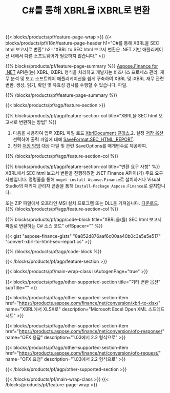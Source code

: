 ﻿---
title: C#를 통해 XBRL을 iXBRL로 변환
description: XBRL에서 SEC html 보고서 C#로의 변환을 위한 샘플 코드. 배치 XBRL 파일에 대한 API 예제 코드를 사용하여 .NET 기반 애플리케이션 내에서 SEC html 보고서 변환으로 변환합니다. 
url: /ko/net/conversion/xbrl-to-sec-html-report/
family: finance
platformtag: net
feature: convert
informat: XBRL
outformat: HTML
otherformats: XLSX
---
{{< blocks/products/pf/feature-page-wrap >}}
{{< blocks/products/pf/i18n/feature-page-header h1="C#를 통해 XBRL을 SEC html 보고서로 변환" h2="XBRL to SEC html 보고서 변환은 .NET 기반 애플리케이션 내에서 다른 소프트웨어가 필요하지 않습니다." >}}

{{% blocks/products/pf/feature-page-summary %}}
[Aspose.Finance for .NET](https://products.aspose.com/finance/net/) API은(는) XBRL, iXBRL 형식을 처리하고 개발자는 비즈니스 프로세스 관리, 재무 분석 및 보고 소프트웨어 애플리케이션을 쉽게 구축하여 XBRL 및 iXBRL 재무 관련 변환, 생성, 읽기, 확인 및 유효성 검사를 수행할 수 있습니다. 파일. 

{{% /blocks/products/pf/feature-page-summary %}}

{{< blocks/products/pf/agp/feature-section >}}

{{% blocks/products/pf/agp/feature-section-col title="XBRL을 SEC html 보고서로 변환하는 방법" %}}
1. 다음을 사용하여 입력 XBRL 파일 로드 [XbrlDocument 클래스](https://apireference.aspose.com/finance/net/aspose.finance.xbrl/xbrldocument).2. 설정 [저장 옵션](https://apireference.aspose.com/finance/net/aspose.finance.xbrl/saveoptions) 선택하여 출력 파일에 대해 [SaveFormat.SEC_HTML_REPORT](https://apireference.aspose.com/finance/net/aspose.finance.xbrl/saveformat).
3. 전화 [저장 방법](https://apireference.aspose.com/finance/net/aspose.finance.xbrl.xbrldocument/save/methods/2) 대상 파일 및 관련 SaveOptions를 매개변수로 제공하여.

{{% /blocks/products/pf/agp/feature-section-col %}}

{{% blocks/products/pf/agp/feature-section-col title="변환 요구 사항" %}}
XBRL에서 SEC html 보고서 변환을 진행하려면 .NET Finance API이(가) 주요 요구 사항입니다. 명령줄을 통해 ```nuget install Aspose.Finance```로 설치하거나 Visual Studio의 패키지 관리자 콘솔을 통해 ```Install-Package Aspose.Finance```로 설치합니다.

또는 ZIP 파일에서 오프라인 MSI 설치 프로그램 또는 DLL을 가져옵니다. [다운로드](https://downloads.aspose.com/finance/net).
{{% /blocks/products/pf/agp/feature-section-col %}}

{{% blocks/products/pf/agp/code-block title="XBRL을(를) SEC html 보고서 파일로 변환하는 C# 소스 코드" offSpacer="" %}}

{{< gist "aspose-finance-gists" "8a852d876aaf6c00aa40b0c3a5e5e517" "convert-xbrl-to-html-sec-report.cs" >}}

{{% /blocks/products/pf/agp/code-block %}}

{{< /blocks/products/pf/agp/feature-section >}}

{{< blocks/products/pf/main-wrap-class isAutogenPage="true" >}}

{{< blocks/products/pf/agp/other-supported-section title="기타 변환 옵션" subTitle="" >}}

{{< blocks/products/pf/agp/other-supported-section-item href="https://products.aspose.com/finance/net/conversion/xbrl-to-xlsx/" name="XBRL에서 XLSX로" description="Microsoft Excel Open XML 스프레드시트" >}}

{{< blocks/products/pf/agp/other-supported-section-item href="https://products.aspose.com/finance/net/conversion/ofx-response/" name="OFX 응답" description="1.03에서 2.2 형식으로" >}}

{{< blocks/products/pf/agp/other-supported-section-item href="https://products.aspose.com/finance/net/conversion/ofx-request/" name="OFX 요청" description="1.03에서 2.2 형식으로" >}}

{{< /blocks/products/pf/agp/other-supported-section >}}

{{< /blocks/products/pf/main-wrap-class >}}
{{< /blocks/products/pf/feature-page-wrap >}}
